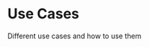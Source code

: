 # Use Cases

Different use cases and how to use them

<!-- BPMN diagram container -->
<div class='bpmn' id="bpmn-test" data-bpmn='./pages/test.bpmn'></div>